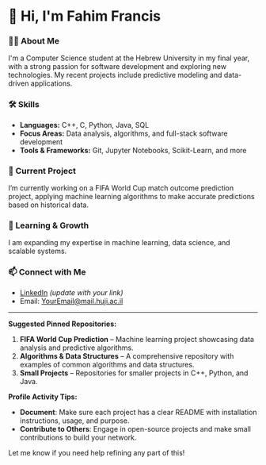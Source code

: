# 👋 Hi, I'm Fahim Francis

### 👨‍💻 About Me
I'm a Computer Science student at the Hebrew University in my final year, with a strong passion for software development and exploring new technologies. My recent projects include predictive modeling and data-driven applications.

### 🛠️ Skills
- **Languages:** C++, C, Python, Java, SQL
- **Focus Areas:** Data analysis, algorithms, and full-stack software development
- **Tools & Frameworks:** Git, Jupyter Notebooks, Scikit-Learn, and more

### 📌 Current Project
I’m currently working on a FIFA World Cup match outcome prediction project, applying machine learning algorithms to make accurate predictions based on historical data.

### 🌱 Learning & Growth
I am expanding my expertise in machine learning, data science, and scalable systems.

### 📫 Connect with Me
- [LinkedIn](https://www.linkedin.com/in/fahim-francis/) *(update with your link)*
- Email: [YourEmail@mail.huji.ac.il](mailto:YourEmail@mail.huji.ac.il)

---

**Suggested Pinned Repositories:**

1. **FIFA World Cup Prediction** – Machine learning project showcasing data analysis and predictive algorithms.
2. **Algorithms & Data Structures** – A comprehensive repository with examples of common algorithms and data structures.
3. **Small Projects** – Repositories for smaller projects in C++, Python, and Java.

**Profile Activity Tips:**

- **Document**: Make sure each project has a clear README with installation instructions, usage, and purpose.
- **Contribute to Others**: Engage in open-source projects and make small contributions to build your network.

Let me know if you need help refining any part of this!
